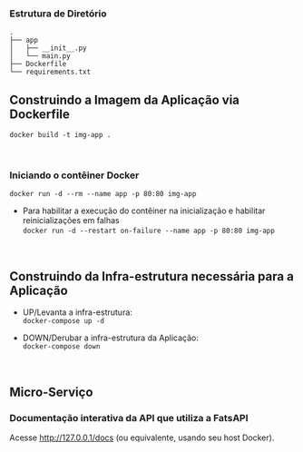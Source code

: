 


### Estrutura de Diretório

```
.
├── app
│   ├── __init__.py
│   └── main.py
├── Dockerfile
└── requirements.txt
```

## Construindo a Imagem da Aplicação via Dockerfile

`docker build -t img-app .`

<br>

### Iniciando o contêiner Docker

`docker run -d --rm --name app -p 80:80 img-app`

- Para habilitar a execução do contêiner na inicialização e habilitar reinicializações em falhas<br>
`docker run -d --restart on-failure --name app -p 80:80 img-app`

<br>

## Construindo da Infra-estrutura necessária para a Aplicação

- UP/Levanta a infra-estrutura: <br>
`docker-compose up -d`

- DOWN/Derubar a infra-estrutura da Aplicação: <br>
`docker-compose down`

<br>

## Micro-Serviço

### Documentação interativa da API que utiliza a FatsAPI

 Acesse http://127.0.0.1/docs (ou equivalente, usando seu host Docker).





